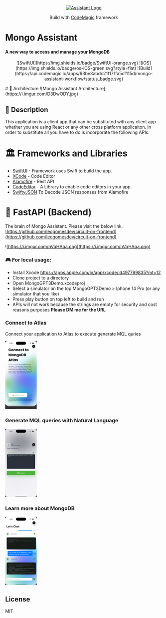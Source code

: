 <p align="center">
  <a href="https://i.imgur.com/Dc8R4IX.png" target="blank"><img src="https://i.imgur.com/Dc8R4IX.png" width="120" alt="Assistant Logo" /></a>
</p>
<p align="center">Build with <a href="https://codemagic.io/start/" target="_blank">CodeMagic</a> framework</p>

# Mongo Assistant
#### A new way to access and manage your MongoDB

<p align="center">
![SwiftUI](https://img.shields.io/badge/SwiftUI-orange.svg) ![iOS](https://img.shields.io/badge/os-iOS-green.svg?style=flat) ![Build](https://api.codemagic.io/apps/63be3abdc21f171fa5cf115d/mongo-assistant-workflow/status_badge.svg)
</p>
# 🤖 Architecture
![Mongo Assistant Architecture](https://i.imgur.com/D3DwODY.jpg)

## 📝 Description
This application is a client app that can be substituted with any client app whether you are using React or any other cross platform applicaiton. In order to substitute all you have to do is incorporate the following APIs.

# 🏛️ Frameworks and Libraries

- [SwiftUI](http://nestjs.com) - Framework uses Swift to build the app. 
- [XCode](https://www.mongodb.com) - Code Editor
- [Alamofire](https://www.mongodb.com/docs/drivers/node/current) - Rest API
- [CodeEditor](https://github.com/ZeeZide/CodeEditor) - A Library to enable code editors in your app.
- [SwiftyJSON](https://github.com/SwiftyJSON/SwiftyJSON) To Decode JSON responses from Alamofire


# 🧠 FastAPI (Backend)
The brain of Mongo Assistant. Please visit the below link.
 [https://github.com/leogomesdev/circuit-on-frontend](https://github.com/leogomesdev/circuit-on-frontend)


![https://i.imgur.com/nVqHAqa.png](https://i.imgur.com/nVqHAqa.png)

### 🎮 For local usage:
- Install Xcode https://apps.apple.com/in/app/xcode/id497799835?mt=12
- Clone project to a directory 
- Open MongoGPT3Demo.xcodeproj
- Select a simulator on the top MongoGPT3Demo > Iphone 14 Pro (or any simulator that you like)
- Press play button on top left to build and run
- APIs will not work because the strings are empty for security and cost reasons purposes
**Please DM me for the URL**


### Connect to Atlas

Connect your application to Atlas to execute generate MQL quries

<img src="Images/connect.png" width=20% height=20%>


### Generate MQL queries with Natural Language


<img src="Images/mql.png" width=20% height=20%>


### Learn more about MongoDB


<img src="Images/chat.png" width=20% height=20%>

## License

MIT
